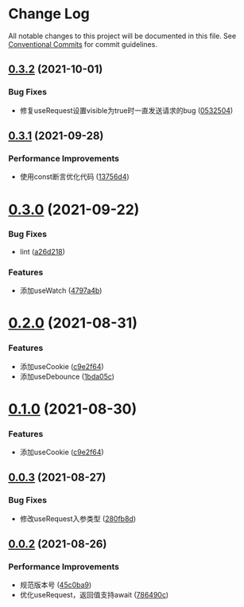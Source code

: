 # Change Log

All notable changes to this project will be documented in this file.
See [Conventional Commits](https://conventionalcommits.org) for commit guidelines.

## [0.3.2](https://github.com/mrrs878/gear/compare/@mrrs878/hooks@0.3.1...@mrrs878/hooks@0.3.2) (2021-10-01)


### Bug Fixes

* 修复useRequest设置visible为true时一直发送请求的bug ([0532504](https://github.com/mrrs878/gear/commit/05325042354023b0d015028e3bc06ddc341d77d8))





## [0.3.1](https://github.com/mrrs878/gear/compare/@mrrs878/hooks@0.3.0...@mrrs878/hooks@0.3.1) (2021-09-28)


### Performance Improvements

* 使用const断言优化代码 ([13756d4](https://github.com/mrrs878/gear/commit/13756d4b4bccc758785e730ba14bbbae4723efa8))





# [0.3.0](https://github.com/mrrs878/gear/compare/@mrrs878/hooks@0.2.0...@mrrs878/hooks@0.3.0) (2021-09-22)


### Bug Fixes

* lint ([a26d218](https://github.com/mrrs878/gear/commit/a26d2189c30da53ec14d970f83e8132a03d53aca))


### Features

* 添加useWatch ([4797a4b](https://github.com/mrrs878/gear/commit/4797a4ba48fecc157ff0ee1d9a0d9bc80bc8701b))





# [0.2.0](https://github.com/mrrs878/gear/compare/@mrrs878/hooks@0.0.3...@mrrs878/hooks@0.2.0) (2021-08-31)


### Features

* 添加useCookie ([c9e2f64](https://github.com/mrrs878/gear/commit/c9e2f642674b1cab46406cf93944f574c3c09e21))
* 添加useDebounce ([1bda05c](https://github.com/mrrs878/gear/commit/1bda05c6bf7a7e523069257f9a060907c7158656))





# [0.1.0](https://github.com/mrrs878/gear/compare/@mrrs878/hooks@0.0.3...@mrrs878/hooks@0.1.0) (2021-08-30)


### Features

* 添加useCookie ([c9e2f64](https://github.com/mrrs878/gear/commit/c9e2f642674b1cab46406cf93944f574c3c09e21))





## [0.0.3](https://github.com/mrrs878/gear/compare/@mrrs878/hooks@0.0.2...@mrrs878/hooks@0.0.3) (2021-08-27)


### Bug Fixes

* 修改useRequest入参类型 ([280fb8d](https://github.com/mrrs878/gear/commit/280fb8d7af1f67b4687194f8e241274e18ad392d))





## [0.0.2](https://github.com/mrrs878/gear/compare/@mrrs878/hooks@0.0.1...@mrrs878/hooks@0.0.2) (2021-08-26)


### Performance Improvements

* 规范版本号 ([45c0ba9](https://github.com/mrrs878/gear/commit/45c0ba958a2814580e5f73d9a9b9b4f56b9e8fb6))
* 优化useRequest，返回值支持await ([786490c](https://github.com/mrrs878/gear/commit/786490c91505cbbb3f4d46b55e18cf1a9072c845))
